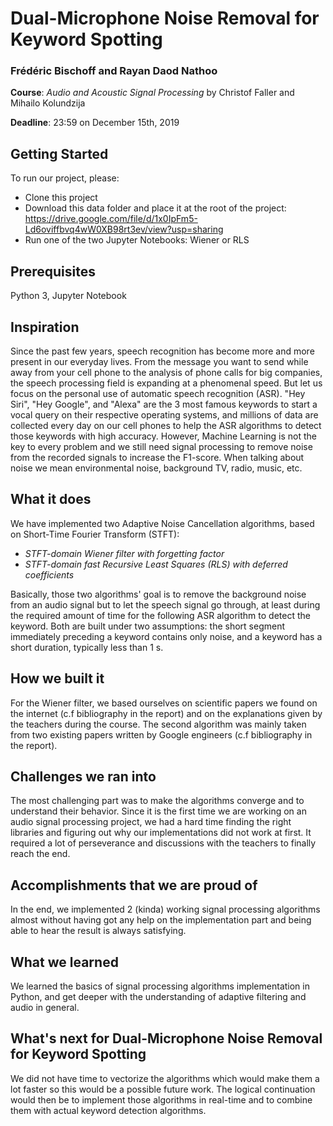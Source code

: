# Dual-Microphone Noise Removal for Keyword Spotting
### Frédéric Bischoff and Rayan Daod Nathoo
**Course**: _Audio and Acoustic Signal Processing_ by Christof Faller and Mihailo Kolundzija

**Deadline**: 23:59 on December 15th, 2019

## Getting Started

To run our project, please:
- Clone this project
- Download this data folder and place it at the root of the project: https://drive.google.com/file/d/1x0IpFm5-Ld6oviffbvq4wW0XB98rt3ev/view?usp=sharing
- Run one of the two Jupyter Notebooks: Wiener or RLS

## Prerequisites
Python 3, Jupyter Notebook

## Inspiration

Since the past few years, speech recognition has become more and more present in our everyday lives. From the message you want to send while away from your cell phone to the analysis of phone calls for big companies, the speech processing field is expanding at a phenomenal speed. But let us focus on the personal use of automatic speech recognition (ASR). "Hey Siri", "Hey Google", and "Alexa" are the 3 most famous keywords to start a vocal query on their respective operating systems, and millions of data are collected every day on our cell phones to help the ASR algorithms to detect those keywords with high accuracy. However, Machine Learning is not the key to every problem and we still need signal processing to remove noise from the recorded signals to increase the F1-score. When talking about noise we mean environmental noise, background TV, radio, music, etc.

## What it does

We have implemented two Adaptive Noise Cancellation algorithms, based on Short-Time Fourier Transform (STFT):
- _STFT-domain Wiener filter with forgetting factor_
- _STFT-domain fast Recursive Least Squares (RLS) with deferred coefficients_

Basically, those two algorithms' goal is to remove the background noise from an audio signal but to let the speech signal go through, at least during the required amount of time for the following ASR algorithm to detect the keyword. Both are built under two assumptions: the short segment immediately preceding a keyword contains only noise, and a keyword has a short duration, typically less than 1 s.

## How we built it

For the Wiener filter, we based ourselves on scientific papers we found on the internet (c.f bibliography in the report) and on the explanations given by the teachers during the course. The second algorithm was mainly taken from two existing papers written by Google engineers (c.f bibliography in the report).

## Challenges we ran into

The most challenging part was to make the algorithms converge and to understand their behavior. Since it is the first time we are working on an audio signal processing project, we had a hard time finding the right libraries and figuring out why our implementations did not work at first. It required a lot of perseverance and discussions with the teachers to finally reach the end.

## Accomplishments that we are proud of

In the end, we implemented 2 (kinda) working signal processing algorithms almost without having got any help on the implementation part and being able to hear the result is always satisfying.

## What we learned

We learned the basics of signal processing algorithms implementation in Python, and get deeper with the understanding of adaptive filtering and audio in general.

## What's next for Dual-Microphone Noise Removal for Keyword Spotting
We did not have time to vectorize the algorithms which would make them a lot faster so this would be a possible future work. The logical continuation would then be to implement those algorithms in real-time and to combine them with actual keyword detection algorithms.
